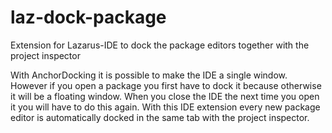 # laz-dock-package
Extension for Lazarus-IDE to dock the package editors together with the project inspector

With AnchorDocking it is possible to make the IDE a single window. However if you open a package you first have to dock it because otherwise it will be a floating window. When you close the IDE the next time you open it you will have to do this again. With this IDE extension every new package editor is automatically docked in the same tab with the project inspector.

